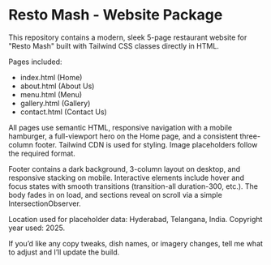 # Resto Mash - Website Package

This repository contains a modern, sleek 5-page restaurant website for "Resto Mash" built with Tailwind CSS classes directly in HTML.

Pages included:
- index.html (Home)
- about.html (About Us)
- menu.html (Menu)
- gallery.html (Gallery)
- contact.html (Contact Us)

All pages use semantic HTML, responsive navigation with a mobile hamburger, a full-viewport hero on the Home page, and a consistent three-column footer. Tailwind CDN is used for styling. Image placeholders follow the required format.

 Footer contains a dark background, 3-column layout on desktop, and responsive stacking on mobile. Interactive elements include hover and focus states with smooth transitions (transition-all duration-300, etc.). The body fades in on load, and sections reveal on scroll via a simple IntersectionObserver.

Location used for placeholder data: Hyderabad, Telangana, India. Copyright year used: 2025.

If you’d like any copy tweaks, dish names, or imagery changes, tell me what to adjust and I’ll update the build.